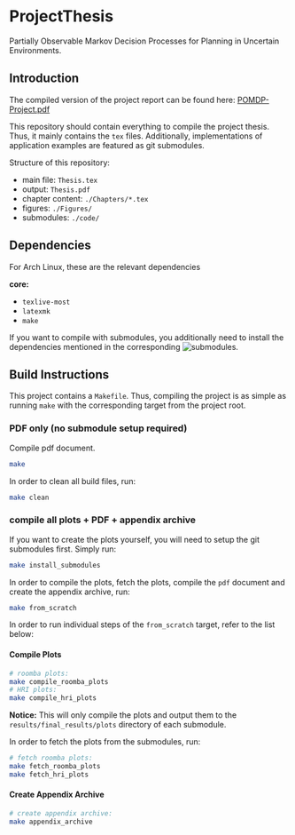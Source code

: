 # ProjectThesis

Partially Observable Markov Decision Processes for Planning in Uncertain
Environments.

## Introduction

The compiled version of the project report can be found here:
[POMDP-Project.pdf](./POMDP-Project.pdf)

This repository should contain everything to compile the project thesis. Thus, it
mainly contains the `tex` files. Additionally, implementations of application
examples are featured as git submodules.

Structure of this repository:

- main file: `Thesis.tex`
- output: `Thesis.pdf`
- chapter content: `./Chapters/*.tex`
- figures: `./Figures/`
- submodules: `./code/`

## Dependencies

For Arch Linux, these are the relevant dependencies

**core:**

- `texlive-most`
- `latexmk`
- `make`

If you want to compile with submodules, you additionally need to install the
dependencies mentioned in the corresponding ![submodules](.gitmodules).

## Build Instructions

This project contains a `Makefile`. Thus, compiling the project is as simple as
running `make` with the corresponding target from the project root.

### PDF only (no submodule setup required)

Compile pdf document.

```bash
make
```

In order to clean all build files, run:

```bash
make clean
```

### compile all plots + PDF + appendix archive

If you want to create the plots yourself, you will need to setup the git submodules
first. Simply run:

```bash
make install_submodules
```

In order to compile the plots, fetch the plots, compile the `pdf` document and
create the appendix archive, run:

```bash
make from_scratch
```

In order to run individual steps of the `from_scratch` target, refer to the list
below:

#### Compile Plots

```bash
# roomba plots:
make compile_roomba_plots
# HRI plots:
make compile_hri_plots
```

**Notice:** This will only compile the plots and output them to the
`results/final_results/plots` directory of each submodule.

In order to fetch the plots from the submodules, run:

```bash
# fetch roomba plots:
make fetch_roomba_plots
make fetch_hri_plots
```

#### Create Appendix Archive

```bash
# create appendix archive:
make appendix_archive
```
